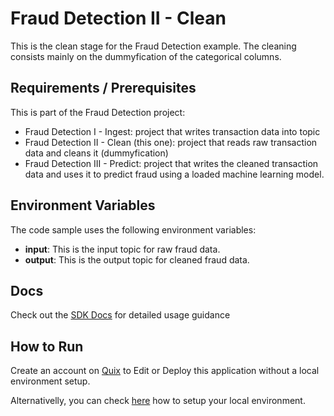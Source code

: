# Fraud Detection II - Clean

This is the clean stage for the Fraud Detection example. The cleaning consists mainly on the dummyfication of the categorical columns.

## Requirements / Prerequisites

This is part of the Fraud Detection project:

- Fraud Detection I - Ingest: project that writes transaction data into topic
- Fraud Detection II - Clean (this one): project that reads raw transaction data and cleans it (dummyfication) 
- Fraud Detection III - Predict: project that writes the cleaned transaction data and uses it to predict fraud using a loaded machine learning model. 

## Environment Variables

The code sample uses the following environment variables:

- **input**: This is the input topic for raw fraud data.
- **output**: This is the output topic for cleaned fraud data.

## Docs

Check out the [SDK Docs](https://quix.ai/docs/sdk/introduction.html) for detailed usage guidance

## How to Run
Create an account on [Quix](https://portal.platform.quix.ai/self-sign-up?xlink=github) to Edit or Deploy this application without a local environment setup.

Alternativelly, you can check [here](/python/local-development) how to setup your local environment.

